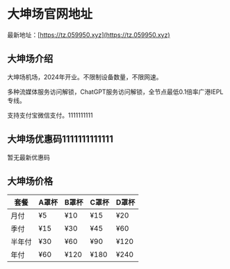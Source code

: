 # 大坤场官网地址

最新地址：[https://tz.059950.xyz](https://tz.059950.xyz)

## 大坤场介绍

大坤场机场，2024年开业。不限制设备数量，不限网速。

多种流媒体服务访问解锁，ChatGPT服务访问解锁，全节点最低0.1倍率广港IEPL专线。

支持支付宝微信支付。1111111111

## 大坤场优惠码1111111111111

暂无最新优惠码

## 大坤场价格

|套餐|A罩杯|B罩杯|C罩杯|D罩杯|
|----|----|----|----|----|
|月付|¥5|¥10|¥15|¥20|
|季付|¥15|¥30|¥45|¥60|
|半年付|¥30|¥60|¥90|¥120|
|年付|¥60|¥120|¥180|¥240|
